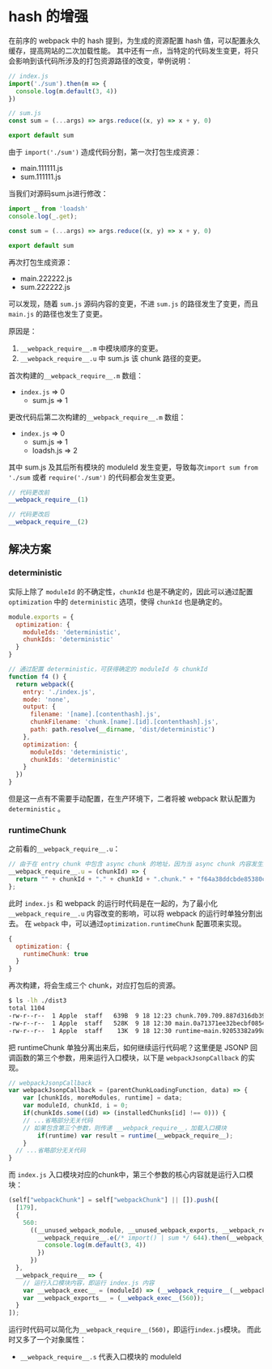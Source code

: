 # hash 的增强

在前序的 webpack 中的 hash 提到，为生成的资源配置 hash 值，可以配置永久缓存，提高网站的二次加载性能。
其中还有一点，当特定的代码发生变更，将只会影响到该代码所涉及的打包资源路径的改变，举例说明：

```js
// index.js
import('./sum').then(m => {
  console.log(m.default(3, 4))
})

// sum.js
const sum = (...args) => args.reduce((x, y) => x + y, 0)

export default sum
```

由于 `import('./sum')` 造成代码分割，第一次打包生成资源：
- main.111111.js
- sum.111111.js

当我们对源码sum.js进行修改：
```js
import _ from 'loadsh'
console.log(_.get);

const sum = (...args) => args.reduce((x, y) => x + y, 0)

export default sum
```

再次打包生成资源：
- main.222222.js
- sum.222222.js

可以发现，随着 `sum.js` 源码内容的变更，不进 `sum.js` 的路径发生了变更，而且 `main.js` 的路径也发生了变更。

原因是：
1. `__webpack_require__.m` 中模块顺序的变更。
2. `__webpack_require__.u` 中 sum.js 该 chunk 路径的变更。

首次构建的`__webpack_require__.m` 数组：
- `index.js` => 0
  - sum.js => 1

更改代码后第二次构建的`__webpack_require__.m` 数组：
- `index.js` => 0
  - sum.js => 1
  - loadsh.js => 2

其中 sum.js 及其后所有模块的 moduleId 发生变更，导致每次`import sum from './sum` 或者 `require('./sum')` 的代码都会发生变更。

```js
// 代码更改前
__webpack_require__(1)

// 代码更改后
__webpack_require__(2)
```

## 解决方案

### deterministic

实际上除了 `moduleId` 的不确定性，`chunkId` 也是不确定的，因此可以通过配置 `optimization` 中的 `deterministic` 选项，使得 `chunkId` 也是确定的。

```js 
module.exports = {
  optimization: {
    moduleIds: 'deterministic',
    chunkIds: 'deterministic'
  }
}
```

```js
// 通过配置 deterministic，可获得确定的 moduleId 与 chunkId
function f4 () {
  return webpack({
    entry: './index.js',
    mode: 'none',
    output: {
      filename: '[name].[contenthash].js',
      chunkFilename: 'chunk.[name].[id].[contenthash].js',
      path: path.resolve(__dirname, 'dist/deterministic')
    },
    optimization: {
      moduleIds: 'deterministic',
      chunkIds: 'deterministic'
    }
  })
}
```

但是这一点有不需要手动配置，在生产环境下，二者将被 webpack 默认配置为 `deterministic` 。

### runtimeChunk

之前看的`__webpack_require__.u`：
```js
// 由于在 entry chunk 中包含 async chunk 的地址，因为当 async chunk 内容发生变更时，entry chunk 路径也会发生变更。
__webpack_require__.u = (chunkId) => {
  return "" + chunkId + "." + chunkId + ".chunk." + "f64a38ddcbde85380cf2" + ".js";
};
```

此时 `index.js` 和 webpack 的运行时代码是在一起的，为了最小化`__webpack_require__.u` 内容改变的影响，可以将 webpack 的运行时单独分割出去。
在 `webpack` 中，可以通过`optimization.runtimeChunk` 配置项来实现。

```js
{
  optimization: {
    runtimeChunk: true
  }
}
```

再次构建，将会生成三个 chunk，对应打包后的资源。
```bash
$ ls -lh ./dist3
total 1104
-rw-r--r--  1 Apple  staff   639B  9 18 12:23 chunk.709.709.887d316db39ad649347a.js
-rw-r--r--  1 Apple  staff   528K  9 18 12:30 main.0a71371ee32becbf0854.js
-rw-r--r--  1 Apple  staff    13K  9 18 12:30 runtime~main.92053382a99a0bc2b160.js
```

把 runtimeChunk 单独分离出来后，如何继续运行代码呢？这里便是 JSONP 回调函数的第三个参数，用来运行入口模块，以下是 `webpackJsonpCallback` 的实现。

```js
// webpackJsonpCallback
var webpackJsonpCallback = (parentChunkLoadingFunction, data) => {
    var [chunkIds, moreModules, runtime] = data;
    var moduleId, chunkId, i = 0;
    if(chunkIds.some((id) => (installedChunks[id] !== 0))) {
    // ...省略部分无关代码
    // 如果包含第三个参数，则传递 __webpack_require__，加载入口模块
        if(runtime) var result = runtime(__webpack_require__);
    }
  // ...省略部分无关代码
}
```

而 `index.js` 入口模块对应的chunk中，第三个参数的核心内容就是运行入口模块：
```js
(self["webpackChunk"] = self["webpackChunk"] || []).push([
  [179],
  {
    560:
      ((__unused_webpack_module, __unused_webpack_exports, __webpack_require__) => {
        __webpack_require__.e(/* import() | sum */ 644).then(__webpack_require__.bind(__webpack_require__, 709)).then(m => {
          console.log(m.default(3, 4))
        })
      })
  },
  __webpack_require__ => {
    // 运行入口模块内容，即运行 index.js 内容
    var __webpack_exec__ = (moduleId) => (__webpack_require__(__webpack_require__.s = moduleId))
    var __webpack_exports__ = (__webpack_exec__(560));
  }
]);
```

运行时代码可以简化为`__webpack_require__(560)`，即运行`index.js`模块。
而此时又多了一个对象属性：
- `__webpack_require__.s` 代表入口模块的 moduleId
